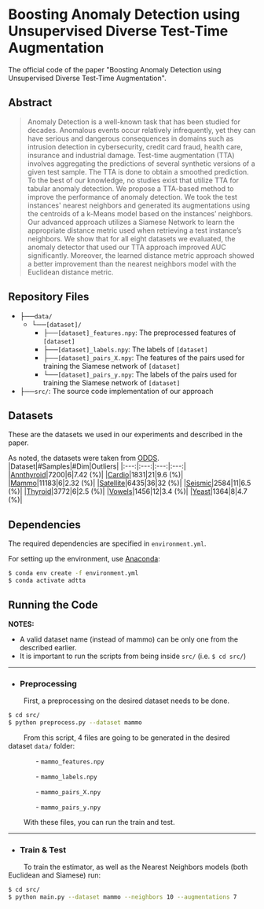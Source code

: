 # Boosting Anomaly Detection using Unsupervised Diverse Test-Time Augmentation
The official code of the paper "Boosting Anomaly Detection using Unsupervised Diverse Test-Time Augmentation".

## Abstract

> Anomaly Detection is a well-known task that has been studied for decades. Anomalous events occur relatively infrequently, yet they can have serious and dangerous consequences in domains such as intrusion detection in cybersecurity, credit card fraud, health care, insurance and industrial damage.
Test-time augmentation (TTA) involves aggregating the predictions of several synthetic versions of a given test sample. The TTA is done to obtain a smoothed prediction.
To the best of our knowledge, no studies exist that utilize TTA for tabular anomaly detection. We propose a TTA-based method to improve the performance of anomaly detection. We took the test instances' nearest neighbors and generated its augmentations using the centroids of a k-Means model based on the instances’ neighbors. Our advanced approach utilizes a Siamese Network to learn the appropriate distance metric used when retrieving a test instance’s neighbors. We show that for all eight datasets we evaluated, the anomaly detector that used our TTA approach improved AUC significantly. Moreover, the learned distance metric approach showed a better improvement than the nearest neighbors model with the Euclidean distance metric.


## Repository Files

- ├──`data/`
  - └──`[dataset]/`
    - ├──`[dataset]_features.npy`: The preprocessed features of `[dataset]`
    - ├──`[dataset]_labels.npy`: The labels of `[dataset]`
    - ├──`[dataset]_pairs_X.npy`: The features of the pairs used for training the Siamese network of `[dataset]`
    - └──`[dataset]_pairs_y.npy`: The labels of the pairs used for training the Siamese network of `[dataset]`
- ├──`src/`: The source code implementation of our approach 


## Datasets

These are the datasets we used in our experiments and described in the paper.

As noted, the datasets were taken from [ODDS](http://odds.cs.stonybrook.edu/).
|Dataset|#Samples|#Dim|Outliers|
|:---:|:---:|:---:|:---:|
|[Annthyroid](http://odds.cs.stonybrook.edu/annthyroid-dataset/)|7200|6|7.42 (%)|
|[Cardio](http://odds.cs.stonybrook.edu/cardiotocogrpahy-dataset/)|1831|21|9.6 (%)|
|[Mammo](http://odds.cs.stonybrook.edu/mammography-dataset/)|11183|6|2.32 (%)|
|[Satellite](http://odds.cs.stonybrook.edu/satellite-dataset/)|6435|36|32 (%)|
|[Seismic](http://odds.cs.stonybrook.edu/seismic-dataset/)|2584|11|6.5 (%)|
|[Thyroid](http://odds.cs.stonybrook.edu/thyroid-disease-dataset/)|3772|6|2.5 (%)|
|[Vowels](http://odds.cs.stonybrook.edu/japanese-vowels-data/)|1456|12|3.4 (%)|
|[Yeast](https://archive.ics.uci.edu/ml/datasets/Yeast)|1364|8|4.7 (%)|


## Dependencies

The required dependencies are specified in `environment.yml`.

For setting up the environment, use [Anaconda](https://www.anaconda.com/):
```bash
$ conda env create -f environment.yml
$ conda activate adtta
```


## Running the Code

**NOTES:**

- A valid dataset name (instead of mammo) can be only one from the described earlier.
- It is important to run the scripts from being inside `src/` (i.e. ```$ cd src/```)

---

* ### **Preprocessing**
        
&nbsp;&nbsp;&nbsp;&nbsp;&nbsp;&nbsp;&nbsp;&nbsp;First, a preprocessing on the desired dataset needs to be done.

```bash
$ cd src/
$ python preprocess.py --dataset mammo
```

&nbsp;&nbsp;&nbsp;&nbsp;&nbsp;&nbsp;&nbsp;&nbsp;From this script, 4 files are going to be generated in the desired dataset `data/` folder:

&emsp;&emsp;&emsp;&emsp;- `mammo_features.npy`

&emsp;&emsp;&emsp;&emsp;- `mammo_labels.npy`

&emsp;&emsp;&emsp;&emsp;- `mammo_pairs_X.npy`

&emsp;&emsp;&emsp;&emsp;- `mammo_pairs_y.npy`


&nbsp;&nbsp;&nbsp;&nbsp;&nbsp;&nbsp;&nbsp;&nbsp;With these files, you can run the train and test.

---

* ### **Train & Test**

&nbsp;&nbsp;&nbsp;&nbsp;&nbsp;&nbsp;&nbsp;&nbsp;To train the estimator, as well as the Nearest Neighbors models (both Euclidean and Siamese) run:

```bash
$ cd src/
$ python main.py --dataset mammo --neighbors 10 --augmentations 7
```
